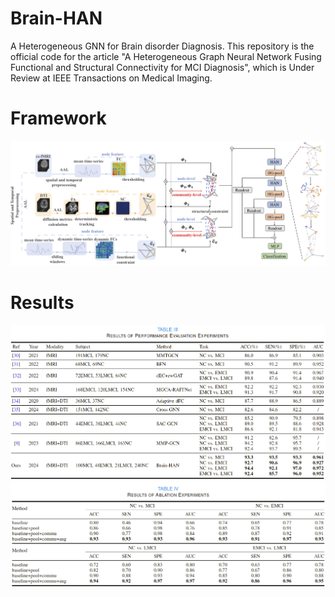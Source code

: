 # Brain-HAN
A Heterogeneous GNN for Brain disorder Diagnosis. This repository is the official code for the article "A Heterogeneous Graph Neural Network Fusing Functional and Structural Connectivity for MCI Diagnosis", which is Under Review at IEEE Transactions on Medical Imaging.

# Framework
 ![image](https://github.com/Elysium-Lei/Brain-HAN/raw/main/fig/framework.png)

# Results
![image](https://github.com/Elysium-Lei/Brain-HAN/blob/main/fig/performance%20evaluation.png)
![image](https://github.com/Elysium-Lei/Brain-HAN/blob/main/fig/ablation.png)
